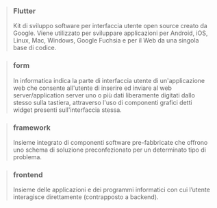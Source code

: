>### Flutter
>Kit di sviluppo software per interfaccia utente open source creato da Google. Viene utilizzato per sviluppare applicazioni per Android, iOS, Linux, Mac, Windows, Google Fuchsia e per il Web da una singola base di codice.

>### form
>In informatica indica la parte di interfaccia utente di un'applicazione web che consente all'utente di inserire ed inviare al web server/application server uno o più dati liberamente digitati dallo stesso sulla tastiera, attraverso l'uso di componenti grafici detti widget presenti sull'interfaccia stessa.

>### framework
>Insieme integrato di componenti software pre-fabbricate che offrono uno schema di soluzione preconfezionato per un determinato tipo di problema.

>### frontend
>Insieme delle applicazioni e dei programmi informatici con cui l’utente interagisce direttamente (contrapposto a backend).